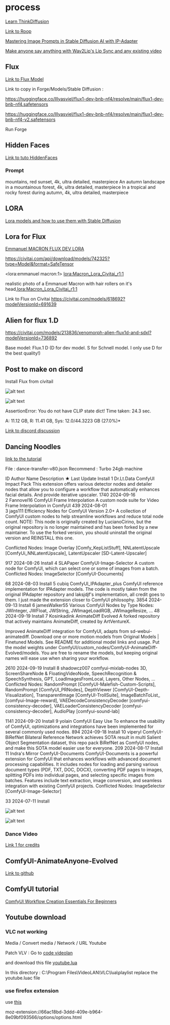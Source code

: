 # process

[Learn ThinkDiffusion](https://www.thinkdiffusion.com/learn)



[Link to Roop](https://github.com/s0md3v/sd-webui-roop)

[Mastering Image Prompts in Stable Diffusion AI with IP-Adapter](https://learn.thinkdiffusion.com/mastering-image-prompts-in-stable-diffusion-ai/)

[Make anyone say anything with Wav2Lip's Lip Sync and any existing video](https://learn.thinkdiffusion.com/wav2lip-lip-sync-any-existing-video/)

## Flux

[Link to Flux Model](https://huggingface.co/lllyasviel/flux1-dev-bnb-nf4/tree/main)

Link to copy in Forge/Models/Stable Diffusion :

https://huggingface.co/lllyasviel/flux1-dev-bnb-nf4/resolve/main/flux1-dev-bnb-nf4.safetensors

https://huggingface.co/lllyasviel/flux1-dev-bnb-nf4/resolve/main/flux1-dev-bnb-nf4-v2.safetensors

Run Forge 

## Hidden Faces 

[Link to tuto HiddenFaces](https://learn.thinkdiffusion.com/hidden-faces-and-text-with-control-net-qr-code-monster/)


### Prompt

mountains, red sunset, 4k, ultra detailed, masterpiece
An autumn landscape in a mountainous forest, 4k, ultra detailed, masterpiece
In a tropical and rocky forest during autumn, 4k, ultra detailed, masterpiece

## LORA

[Lora models and how to use them with Stable Diffusion](https://learn.thinkdiffusion.com/how-to-use-loras/)

## Lora for Flux

[Emmanuel MACRON FLUX DEV LORA](https://civitai.com/models/652678/emmanuel-macron-flux-dev-lora)

https://civitai.com/api/download/models/742325?type=Model&format=SafeTensor

<lora:emmanuel macron:1>
<lora:Macron_Lora_Civitai_r1:1>

realistic photo of a Emmanuel Macron  with hair rollers on it's head,<lora:Macron_Lora_Civitai_r1:1>

Link to Flux on Civitai 
https://civitai.com/models/618692?modelVersionId=691639 

## Alien for flux 1.D

https://civitai.com/models/213836/xenomorph-alien-flux1d-and-sdxl?modelVersionId=736892

Base model: Flux.1 D (D for dev model. S for Schnell model. I only use D for the best quality!)

## Post to make on discord

Install Flux from civitail

![alt text](image-1.png)

![alt text](image.png)

AssertionError: You do not have CLIP state dict!
Time taken: 24.3 sec.

A: 11.12 GB, R: 11.41 GB, Sys: 12.0/44.3223 GB (27.0%)*

[Link to discord discussion](
https://discord.com/channels/1102237470457864282/1102259141839441960/1286089274889863199)

## Dancing Noodles

[link to the tutorial](https://learn.thinkdiffusion.com/transform-videos-with-ai-dancing-noodles-step-by-step-tutorial/)

File : dance-transfer-v80.json
Recommend : Turbo 24gb machine

ID  	Author	Name	Description	   ★   	Last Update	Install
	1	Dr.Lt.Data	 ComfyUI Impact Pack	This extension offers various detector nodes and detailer nodes that allow you to configure a workflow that automatically enhances facial details. And provide iterative upscaler.	1740	2024-09-16	
	2	Fannovel16	 ComfyUI Frame Interpolation	A custom node suite for Video Frame Interpolation in ComfyUI	439	2024-08-01	
	3	jags111	 Efficiency Nodes for ComfyUI Version 2.0+	A collection of ComfyUI custom nodes to help streamline workflows and reduce total node count.
NOTE: This node is originally created by LucianoCirino, but the original repository is no longer maintained and has been forked by a new maintainer. To use the forked version, you should uninstall the original version and REINSTALL this one.

Conflicted Nodes:
Image Overlay [Comfy_KepListStuff], NNLatentUpscale [ComfyUi_NNLatentUpscale], LatentUpscaler [SD-Latent-Upscaler]

917	2024-08-26	Install
	4	SLAPaper	 ComfyUI-Image-Selector	A custom node for ComfyUI, which can select one or some of images from a batch.
Conflicted Nodes:
ImageSelector [ComfyUI-Documents]

68	2024-08-03	Install
	5	cubiq	 ComfyUI_IPAdapter_plus	ComfyUI reference implementation for IPAdapter models. The code is mostly taken from the original IPAdapter repository and laksjdjf's implementation, all credit goes to them. I just made the extension closer to ComfyUI philosophy.	3854	2024-09-13	Install
	6	jamesWalker55	 Various ComfyUI Nodes by Type	Nodes: JWInteger, JWFloat, JWString, JWImageLoadRGB, JWImageResize, ...	48	2024-09-19	Install
	7	Kosinkadink	 AnimateDiff Evolved	A forked repository that actively maintains AnimateDiff, created by ArtVentureX.

Improved AnimateDiff integration for ComfyUI, adapts from sd-webui-animatediff.
Download one or more motion models from Original Models | Finetuned Models. See README for additional model links and usage. Put the model weights under ComfyUI/custom_nodes/ComfyUI-AnimateDiff-Evolved/models. You are free to rename the models, but keeping original names will ease use when sharing your workflow.

2610	2024-09-19	Install
	8	shadowcz007	 comfyui-mixlab-nodes	3D, ScreenShareNode & FloatingVideoNode, SpeechRecognition & SpeechSynthesis, GPT, LoadImagesFromLocal, Layers, Other Nodes, ...
Conflicted Nodes:
RandomPrompt [ComfyUI-Malefish-Custom-Scripts], RandomPrompt [ComfyUI_PRNodes], DepthViewer [ComfyUI-Depth-Visualization], TransparentImage [ComfyUI-TrollSuite], ImageBatchToList_ [comfyui-Image-reward], VAEDecodeConsistencyDecoder [comfyui-consistency-decoder], VAELoaderConsistencyDecoder [comfyui-consistency-decoder], AudioPlay [comfyui-sound-lab]

1141	2024-09-20	Install
	9	yolain	 ComfyUI Easy Use	To enhance the usability of ComfyUI, optimizations and integrations have been implemented for several commonly used nodes.	894	2024-09-18	Install
	10	viperyl	 ComfyUI-BiRefNet	Bilateral Reference Network achieves SOTA result in multi Salient Object Segmentation dataset, this repo pack BiRefNet as ComfyUI nodes, and make this SOTA model easier use for everyone.	209	2024-08-17	Install
	11	Indra's Mirror	 ComfyUI-Documents	ComfyUI-Documents is a powerful extension for ComfyUI that enhances workflows with advanced document processing capabilities. It includes nodes for loading and parsing various document types (PDF, TXT, DOC, DOCX), converting PDF pages to images, splitting PDFs into individual pages, and selecting specific images from batches. Features include text extraction, image conversion, and seamless integration with existing ComfyUI projects.
Conflicted Nodes:
ImageSelector [ComfyUI-Image-Selector]

33	2024-07-11	Install

![alt text](image-2.png)

![alt text](image-3.png)

### Dance Video

[Link 1 for credits](https://www.youtube.com/watch?v=rY9PDSfEjUk)

## ComfyUI-AnimateAnyone-Evolved

[Link to github](https://github.com/ankur8613/ComfyUI-AnimateAnyone-Evolved)

## ComfyUI tutorial

[ComfyUI Workflow Creation Essentials For Beginners](https://www.youtube.com/watch?v=VM9snsuoqBc)


## Youtube download 

### VLC not working
Media / Convert media / Network / URL Youtube

Patch VLV : Go to [code videolan](https://code.videolan.org/videolan/vlc/-/tree/master/share/lua/playlist)

and download this file [youtube.lua](https://code.videolan.org/videolan/vlc/-/blob/c49166f43588bd9dccb85620316ae4f5c28ae797/share/lua/playlist/youtube.lua)

In this directory : C:\Program Files\VideoLAN\VLC\lua\playlist
replace the youtube.luac file

### use firefox extension

use [this](https://videodroid.org/pro_upgrade.html)

moz-extension://66ac18bd-3ddd-409e-b964-8e09bf093566/options/options.html
